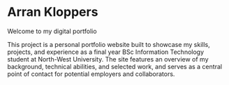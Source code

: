 
# Arran Kloppers
Welcome to my digital portfolio

This project is a personal portfolio website built to showcase my skills, projects, and experience as a final year BSc Information Technology student at North-West University. The site features an overview of my background, technical abilities, and selected work, and serves as a central point of contact for potential employers and collaborators.

